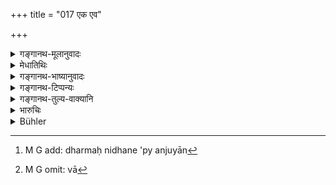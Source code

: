 +++
title = "017 एक एव"

+++

<details><summary>गङ्गानथ-मूलानुवादः</summary>

Morality (Justice) is the only friend who follows one even after death; everything else perishes along with the body.—(17)
</details>

<details><summary>मेधातिथिः</summary>

भयाद् धर्मातिक्रमो न कर्तव्य इत्य् एतत् "धर्म एव हतो हन्ति" इत्य् अनेनोपदिष्टम्, स्नेहतो न कर्तव्य इत्य् अनेनोपदिश्यते । यत **एकः सुहृद् धर्मः,** तत्र स्नेहो भावनीयः । अन्यो ऽपि मनुष्यः सुहृत्[^१००] कार्यम् अपेक्ष्य जहाति जीवनम् । यो ऽपि स्याद् अत्यन्तमित्रं तस्यापि सौहार्दम् आ निधनात् । धर्मस् तु मृतम् अपि पुरुषम् अन्वेति । अतो न सुहृदपेक्षया मिथ्यादर्शनम् उपेक्षा वा[^१०१] कर्तव्या ।


[^१०१]:
     M G omit: vā


[^१००]:
     M G add: dharmaḥ nidhane 'py anjuyān

- भार्या पुत्रो मित्रम् अर्थाश् च रिक्थम् 

- नश्यन्त्य् एते देहनाशे नरस्य ।

- धर्मस् त्व् एको नैनम् उज्झत्य् अजस्रं

- तस्माज् जह्यात् पुत्रदारान् न धर्मम् ॥

यद् **अन्यद्** धर्माद् भार्यादि, तत् **सर्वं** **शरीरेण समं** सह **नाशं गच्छति** । धर्माद् अन्यो मृतं न परित्रातुं कश्चित् समर्थ इत्य् अतः सुहृद्बान्धवानुरोधाद् अपि धर्मो न हातव्यः ॥ ८.१७ ॥
</details>

<details><summary>गङ्गानथ-भाष्यानुवादः</summary>

What has been declared in verse 15 is that Morality or Justice should not be perverted, through *fear*; and the present verse declares that it should not be perverted through *love* either.

In as much as Morality (Justice) is the ‘only friend,’ it is for this that one should cultivate it. Ordinary men often abandon their friends even during life; even in the case of those that are very great friends, the friendship lasts only till death. Morality on the other hand, follows the man even when dead. Therefore even for the sake of friendship, one should not either pervert justice or connive at its perversion.

In this sense there is the following saying—‘Wife, son, friends, riches and wealth—all these are lost when the man’s body is destroyed; it is Morality alone which never abandons him; hence one might abandon his sons and wife, but never Morality.’

Everything else, in the shape of wife, son and so forth,—except Morality—perishes with the body; *i.e*., except Morality nothing is able to save the man on death; so that even for the sake of friends and relations, Morality should not be abandoned.—(17)
</details>

<details><summary>गङ्गानथ-टिप्पन्यः</summary>

This verse is quoted in *Hitopadeśa* 1,59;—in *Hemādri* (Vrata, p. 14);—in *Nṛsiṃhaprasāda* (Saṃskāra, p. 17a);—and in *Kṛtyakalpataru* (11a).
</details>

<details><summary>गङ्गानथ-तुल्य-वाक्यानि</summary>

**(verses 8.16-17)**

See Comparative notes for [Verse 8.16].
</details>

<details><summary>भारुचिः</summary>

यतः सुहृन्मित्राद्य् अपेक्षयापि न धर्मो मोक्तव्यः । अन्यथा हि तदुपेक्षया न केवलम् अपराधिनः प्रत्यवायो ऽन्यथादर्शने, किं तर्हि —
</details>

<details><summary>Bühler</summary>

017	The only friend who follows men even after death is justice; for everything else is lost at the same time when the body (perishes).
</details>
